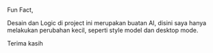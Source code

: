 Fun Fact, 

Desain dan Logic di project ini merupakan buatan AI, disini saya hanya melakukan perubahan kecil, seperti style model dan desktop mode.

Terima kasih
